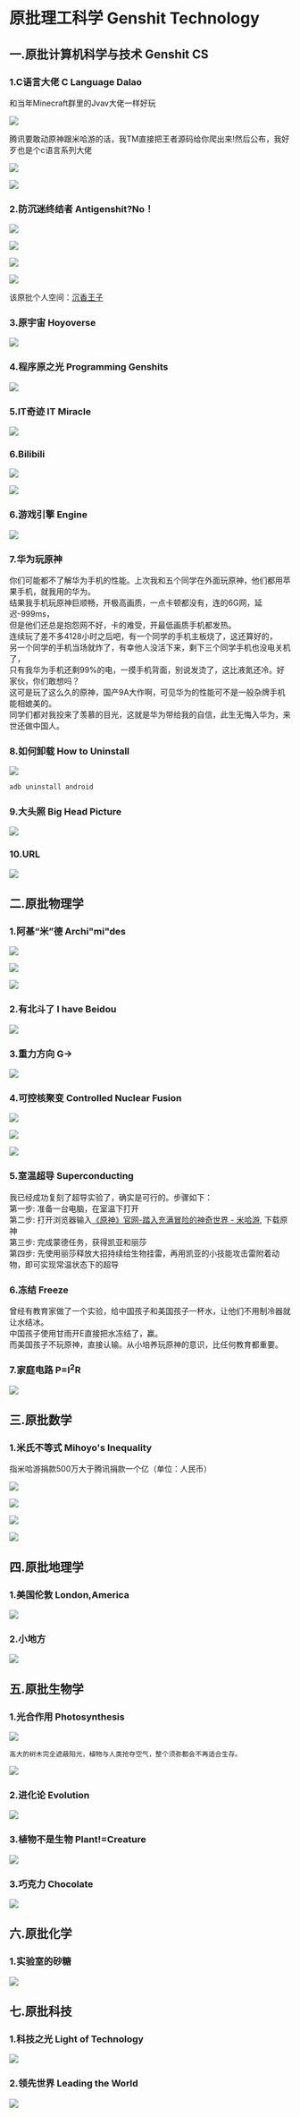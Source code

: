 # 原批理工科学 Genshit Technology


## 一.原批计算机科学与技术 Genshit CS

### 1.C语言大佬 C Language Dalao

和当年Minecraft群里的Jvav大佬一样好玩

![](https://github.com/DreamingCats/GenshitJokes/raw/main/genshitjokes/原批理工科学/原批计算机科学与技术/C语言大佬.jpg)

腾讯要敢动原神跟米哈游的话，我TM直接把王者源码给你爬出来!然后公布，我好歹也是个c语言系列大佬

![](https://github.com/DreamingCats/GenshitJokes/raw/main/genshitjokes/原批理工科学/原批计算机科学与技术/C动万象.gif)

![](https://github.com/DreamingCats/GenshitJokes/raw/main/genshitjokes/原批理工科学/原批计算机科学与技术/你永远想不到谁是乐子人.jpg)

### 2.防沉迷终结者  Antigenshit?No！

![](https://github.com/DreamingCats/GenshitJokes/raw/main/genshitjokes/原批理工科学/原批计算机科学与技术/防沉迷终结者1.jpg)

![](https://github.com/DreamingCats/GenshitJokes/raw/main/genshitjokes/原批理工科学/原批计算机科学与技术/防沉迷终结者2.jpg)

![](https://github.com/DreamingCats/GenshitJokes/raw/main/genshitjokes/原批理工科学/原批计算机科学与技术/防沉迷终结者3.jpg)

![](https://github.com/DreamingCats/GenshitJokes/raw/main/genshitjokes/原批理工科学/原批计算机科学与技术/防沉迷终结者4.jpg)

该原批个人空间：<a href="https://space.bilibili.com/389612306/dynamic" target="_blank">沉香王子</a>

### 3.原宇宙 Hoyoverse

![](https://github.com/DreamingCats/GenshitJokes/raw/main/genshitjokes/原批理工科学/原批计算机科学与技术/原宇宙1.jpg)

### 4.程序原之光   Programming Genshits

![](https://github.com/DreamingCats/GenshitJokes/raw/main/genshitjokes/原批理工科学/原批计算机科学与技术/程序原之光.jpg)

### 5.IT奇迹   IT Miracle

![](https://github.com/DreamingCats/GenshitJokes/raw/main/genshitjokes/原批理工科学/原批计算机科学与技术/IT奇迹.jpg)

### 6.Bilibili

![](https://github.com/DreamingCats/GenshitJokes/raw/main/genshitjokes/原批理工科学/原批计算机科学与技术/B站半小时.jpg)

![](https://github.com/DreamingCats/GenshitJokes/raw/main/genshitjokes/原批理工科学/原批计算机科学与技术/不止B站.jpg)

### 6.游戏引擎   Engine

![](https://github.com/DreamingCats/GenshitJokes/raw/main/genshitjokes/原批理工科学/原批计算机科学与技术/游戏引擎.jpg)

### 7.华为玩原神

你们可能都不了解华为手机的性能。上次我和五个同学在外面玩原神，他们都用苹果手机，就我用的华为。  
结果我手机玩原神巨顺畅，开极高画质，一点卡顿都没有，连的6G网，延迟-999ms，  
但是他们还总是抱怨网不好，卡的难受，开最低画质手机都发热。  
连续玩了差不多4128小时之后吧，有一个同学的手机主板烧了，这还算好的，  
另一个同学的手机当场就炸了，有幸他人没活下来，剩下三个同学手机也没电关机了，  
只有我华为手机还剩99%的电，一摸手机背面，别说发烫了，这比液氮还冷。好家伙，你们敢想吗？  
这可是玩了这么久的原神，国产9A大作啊，可见华为的性能可不是一般杂牌手机能相媲美的。  
同学们都对我投来了羡慕的目光，这就是华为带给我的自信，此生无悔入华为，来世还做中国人。  

### 8.如何卸载   How to Uninstall

![](https://github.com/DreamingCats/GenshitJokes/raw/main/genshitjokes/原批理工科学/原批计算机科学与技术/如何卸载.jpg)

```powershell
adb uninstall android
```

### 9.大头照   Big Head Picture

![](https://github.com/DreamingCats/GenshitJokes/raw/main/genshitjokes/原批理工科学/原批计算机科学与技术/大头照.jpg)

### 10.URL

![](https://github.com/DreamingCats/GenshitJokes/raw/main/genshitjokes/原批理工科学/原批计算机科学与技术/URL.jpg)


## 二.原批物理学

### 1.阿基“米”德  Archi"mi"des

![](https://github.com/DreamingCats/GenshitJokes/raw/main/genshitjokes/原批理工科学/原批物理学/浮力大于重力1.jpg)

![](https://github.com/DreamingCats/GenshitJokes/raw/main/genshitjokes/原批理工科学/原批物理学/浮力大于重力2.jpg)

![](https://github.com/DreamingCats/GenshitJokes/raw/main/genshitjokes/原批理工科学/原批物理学/浮力大于重力3.jpg)

### 2.有北斗了  I have Beidou

![](https://github.com/DreamingCats/GenshitJokes/raw/main/genshitjokes/原批理工科学/原批物理学/有北斗了.jpg)

### 3.重力方向   G→

![](https://github.com/DreamingCats/GenshitJokes/raw/main/genshitjokes/原批理工科学/原批物理学/重力方向.jpg)

### 4.可控核聚变   Controlled Nuclear Fusion

![](https://github.com/DreamingCats/GenshitJokes/raw/main/genshitjokes/原批理工科学/原批物理学/可控核聚变1.jpg)

![](https://github.com/DreamingCats/GenshitJokes/raw/main/genshitjokes/原批理工科学/原批物理学/可控核聚变2.jpg)

![](https://github.com/DreamingCats/GenshitJokes/raw/main/genshitjokes/原批理工科学/原批物理学/可控核聚变3.jpg)

### 5.室温超导   Superconducting

我已经成功复刻了超导实验了，确实是可行的。步骤如下：  
第一步: 准备一台电脑，在室温下打开  
第二步: 打开浏览器输入<a href="https://ys.mihoyo.com/" target="_blank">《原神》官网-踏入充满冒险的神奇世界 - 米哈游</a>, 下载原神  
第三步: 完成蒙德任务，获得凯亚和丽莎  
第四步: 先使用丽莎释放大招持续给生物挂雷，再用凯亚的小技能攻击雷附着动物，即可实现常温状态下的超导  

### 6.冻结   Freeze

曾经有教育家做了一个实验，给中国孩子和美国孩子一杯水，让他们不用制冷器就让水结冰。  
中国孩子使用甘雨开E直接把水冻结了，赢。  
而美国孩子不玩原神，直接认输。从小培养玩原神的意识，比任何教育都重要。  

### 7.家庭电路   P=I<sup>2</sup>R

![](https://github.com/DreamingCats/GenshitJokes/raw/main/genshitjokes/原批理工科学/原批物理学/家庭电路.jpg)

## 三.原批数学

### 1.米氏不等式 Mihoyo's Inequality

指米哈游捐款500万大于腾讯捐款一个亿（单位：人民币）

![](https://github.com/DreamingCats/GenshitJokes/raw/main/genshitjokes/原批理工科学/原批数学/米氏不等式1.jpg)

![](https://github.com/DreamingCats/GenshitJokes/raw/main/genshitjokes/原批理工科学/原批数学/米氏不等式2.jpg)

![](https://github.com/DreamingCats/GenshitJokes/raw/main/genshitjokes/原批理工科学/原批数学/以少胜多的战役.jpg)

![](https://github.com/DreamingCats/GenshitJokes/raw/main/genshitjokes/原批理工科学/原批数学/百万大于亿.jpg)

## 四.原批地理学

### 1.美国伦敦 London,America

![](https://github.com/DreamingCats/GenshitJokes/raw/main/genshitjokes/原批理工科学/原批地理学/美国伦敦.jpg)

### 2.小地方

![](https://github.com/DreamingCats/GenshitJokes/raw/main/genshitjokes/原批理工科学/原批地理学/小地方.jpg)

## 五.原批生物学

### 1.光合作用   Photosynthesis

![](https://github.com/DreamingCats/GenshitJokes/raw/main/genshitjokes/原批理工科学/原批生物学/智慧之神.jpg)
```
高大的树木完全遮蔽阳光，植物与人类抢夺空气，整个须弥都会不再适合生存。
```
![](https://github.com/DreamingCats/GenshitJokes/raw/main/genshitjokes/原批理工科学/原批生物学/缺氧.jpg)

### 2.进化论   Evolution

![](https://github.com/DreamingCats/GenshitJokes/raw/main/genshitjokes/原批理工科学/原批生物学/进化论.jpg)

### 3.植物不是生物    Plant!=Creature

![](https://github.com/DreamingCats/GenshitJokes/raw/main/genshitjokes/原批理工科学/原批生物学/植物不是生物.jpg)

### 3.巧克力    Chocolate

![](https://github.com/DreamingCats/GenshitJokes/raw/main/genshitjokes/原批理工科学/原批生物学/巧克力.jpg)

## 六.原批化学

### 1.实验室的砂糖

![](https://github.com/DreamingCats/GenshitJokes/raw/main/genshitjokes/原批理工科学/原批化学/实验室的砂糖.jpg)

## 七.原批科技

### 1.科技之光   Light of Technology

![](https://github.com/DreamingCats/GenshitJokes/raw/main/genshitjokes/原批理工科学/原批科技/科技之光.jpg)

### 2.领先世界   Leading the World

![](https://github.com/DreamingCats/GenshitJokes/raw/main/genshitjokes/原批理工科学/原批科技/领先世界.jpg)